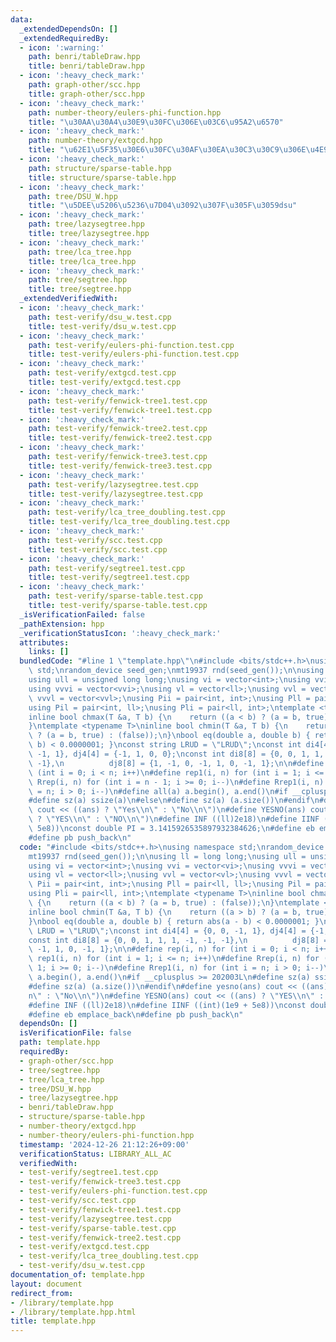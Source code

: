 ```yaml
---
data:
  _extendedDependsOn: []
  _extendedRequiredBy:
  - icon: ':warning:'
    path: benri/tableDraw.hpp
    title: benri/tableDraw.hpp
  - icon: ':heavy_check_mark:'
    path: graph-other/scc.hpp
    title: graph-other/scc.hpp
  - icon: ':heavy_check_mark:'
    path: number-theory/eulers-phi-function.hpp
    title: "\u30AA\u30A4\u30E9\u30FC\u306E\u03C6\u95A2\u6570"
  - icon: ':heavy_check_mark:'
    path: number-theory/extgcd.hpp
    title: "\u62E1\u5F35\u30E6\u30FC\u30AF\u30EA\u30C3\u30C9\u306E\u4E92\u9664\u6CD5"
  - icon: ':heavy_check_mark:'
    path: structure/sparse-table.hpp
    title: structure/sparse-table.hpp
  - icon: ':heavy_check_mark:'
    path: tree/DSU_W.hpp
    title: "\u5DEE\u5206\u5236\u7D04\u3092\u307F\u305F\u3059dsu"
  - icon: ':heavy_check_mark:'
    path: tree/lazysegtree.hpp
    title: tree/lazysegtree.hpp
  - icon: ':heavy_check_mark:'
    path: tree/lca_tree.hpp
    title: tree/lca_tree.hpp
  - icon: ':heavy_check_mark:'
    path: tree/segtree.hpp
    title: tree/segtree.hpp
  _extendedVerifiedWith:
  - icon: ':heavy_check_mark:'
    path: test-verify/dsu_w.test.cpp
    title: test-verify/dsu_w.test.cpp
  - icon: ':heavy_check_mark:'
    path: test-verify/eulers-phi-function.test.cpp
    title: test-verify/eulers-phi-function.test.cpp
  - icon: ':heavy_check_mark:'
    path: test-verify/extgcd.test.cpp
    title: test-verify/extgcd.test.cpp
  - icon: ':heavy_check_mark:'
    path: test-verify/fenwick-tree1.test.cpp
    title: test-verify/fenwick-tree1.test.cpp
  - icon: ':heavy_check_mark:'
    path: test-verify/fenwick-tree2.test.cpp
    title: test-verify/fenwick-tree2.test.cpp
  - icon: ':heavy_check_mark:'
    path: test-verify/fenwick-tree3.test.cpp
    title: test-verify/fenwick-tree3.test.cpp
  - icon: ':heavy_check_mark:'
    path: test-verify/lazysegtree.test.cpp
    title: test-verify/lazysegtree.test.cpp
  - icon: ':heavy_check_mark:'
    path: test-verify/lca_tree_doubling.test.cpp
    title: test-verify/lca_tree_doubling.test.cpp
  - icon: ':heavy_check_mark:'
    path: test-verify/scc.test.cpp
    title: test-verify/scc.test.cpp
  - icon: ':heavy_check_mark:'
    path: test-verify/segtree1.test.cpp
    title: test-verify/segtree1.test.cpp
  - icon: ':heavy_check_mark:'
    path: test-verify/sparse-table.test.cpp
    title: test-verify/sparse-table.test.cpp
  _isVerificationFailed: false
  _pathExtension: hpp
  _verificationStatusIcon: ':heavy_check_mark:'
  attributes:
    links: []
  bundledCode: "#line 1 \"template.hpp\"\n#include <bits/stdc++.h>\nusing namespace\
    \ std;\nrandom_device seed_gen;\nmt19937 rnd(seed_gen());\n\nusing ll = long long;\n\
    using ull = unsigned long long;\nusing vi = vector<int>;\nusing vvi = vector<vi>;\n\
    using vvvi = vector<vvi>;\nusing vl = vector<ll>;\nusing vvl = vector<vl>;\nusing\
    \ vvvl = vector<vvl>;\nusing Pii = pair<int, int>;\nusing Pll = pair<ll, ll>;\n\
    using Pil = pair<int, ll>;\nusing Pli = pair<ll, int>;\ntemplate <typename T>\n\
    inline bool chmax(T &a, T b) {\n    return ((a < b) ? (a = b, true) : (false));\n\
    }\ntemplate <typename T>\ninline bool chmin(T &a, T b) {\n    return ((a > b)\
    \ ? (a = b, true) : (false));\n}\nbool eq(double a, double b) { return abs(a -\
    \ b) < 0.0000001; }\nconst string LRUD = \"LRUD\";\nconst int di4[4] = {0, 0,\
    \ -1, 1}, dj4[4] = {-1, 1, 0, 0};\nconst int di8[8] = {0, 0, 1, 1, 1, -1, -1,\
    \ -1},\n          dj8[8] = {1, -1, 0, -1, 1, 0, -1, 1};\n\n#define rep(i, n) for\
    \ (int i = 0; i < n; i++)\n#define rep1(i, n) for (int i = 1; i <= n; i++)\n#define\
    \ Rrep(i, n) for (int i = n - 1; i >= 0; i--)\n#define Rrep1(i, n) for (int i\
    \ = n; i > 0; i--)\n#define all(a) a.begin(), a.end()\n#if __cplusplus >= 202003L\n\
    #define sz(a) ssize(a)\n#else\n#define sz(a) (a.size())\n#endif\n#define yesno(ans)\
    \ cout << ((ans) ? \"Yes\\n\" : \"No\\n\")\n#define YESNO(ans) cout << ((ans)\
    \ ? \"YES\\n\" : \"NO\\n\")\n#define INF ((ll)2e18)\n#define IINF ((int)(1e9 +\
    \ 5e8))\nconst double PI = 3.1415926535897932384626;\n#define eb emplace_back\n\
    #define pb push_back\n"
  code: "#include <bits/stdc++.h>\nusing namespace std;\nrandom_device seed_gen;\n\
    mt19937 rnd(seed_gen());\n\nusing ll = long long;\nusing ull = unsigned long long;\n\
    using vi = vector<int>;\nusing vvi = vector<vi>;\nusing vvvi = vector<vvi>;\n\
    using vl = vector<ll>;\nusing vvl = vector<vl>;\nusing vvvl = vector<vvl>;\nusing\
    \ Pii = pair<int, int>;\nusing Pll = pair<ll, ll>;\nusing Pil = pair<int, ll>;\n\
    using Pli = pair<ll, int>;\ntemplate <typename T>\ninline bool chmax(T &a, T b)\
    \ {\n    return ((a < b) ? (a = b, true) : (false));\n}\ntemplate <typename T>\n\
    inline bool chmin(T &a, T b) {\n    return ((a > b) ? (a = b, true) : (false));\n\
    }\nbool eq(double a, double b) { return abs(a - b) < 0.0000001; }\nconst string\
    \ LRUD = \"LRUD\";\nconst int di4[4] = {0, 0, -1, 1}, dj4[4] = {-1, 1, 0, 0};\n\
    const int di8[8] = {0, 0, 1, 1, 1, -1, -1, -1},\n          dj8[8] = {1, -1, 0,\
    \ -1, 1, 0, -1, 1};\n\n#define rep(i, n) for (int i = 0; i < n; i++)\n#define\
    \ rep1(i, n) for (int i = 1; i <= n; i++)\n#define Rrep(i, n) for (int i = n -\
    \ 1; i >= 0; i--)\n#define Rrep1(i, n) for (int i = n; i > 0; i--)\n#define all(a)\
    \ a.begin(), a.end()\n#if __cplusplus >= 202003L\n#define sz(a) ssize(a)\n#else\n\
    #define sz(a) (a.size())\n#endif\n#define yesno(ans) cout << ((ans) ? \"Yes\\\
    n\" : \"No\\n\")\n#define YESNO(ans) cout << ((ans) ? \"YES\\n\" : \"NO\\n\")\n\
    #define INF ((ll)2e18)\n#define IINF ((int)(1e9 + 5e8))\nconst double PI = 3.1415926535897932384626;\n\
    #define eb emplace_back\n#define pb push_back\n"
  dependsOn: []
  isVerificationFile: false
  path: template.hpp
  requiredBy:
  - graph-other/scc.hpp
  - tree/segtree.hpp
  - tree/lca_tree.hpp
  - tree/DSU_W.hpp
  - tree/lazysegtree.hpp
  - benri/tableDraw.hpp
  - structure/sparse-table.hpp
  - number-theory/extgcd.hpp
  - number-theory/eulers-phi-function.hpp
  timestamp: '2024-12-26 21:12:26+09:00'
  verificationStatus: LIBRARY_ALL_AC
  verifiedWith:
  - test-verify/segtree1.test.cpp
  - test-verify/fenwick-tree3.test.cpp
  - test-verify/eulers-phi-function.test.cpp
  - test-verify/scc.test.cpp
  - test-verify/fenwick-tree1.test.cpp
  - test-verify/lazysegtree.test.cpp
  - test-verify/sparse-table.test.cpp
  - test-verify/fenwick-tree2.test.cpp
  - test-verify/extgcd.test.cpp
  - test-verify/lca_tree_doubling.test.cpp
  - test-verify/dsu_w.test.cpp
documentation_of: template.hpp
layout: document
redirect_from:
- /library/template.hpp
- /library/template.hpp.html
title: template.hpp
---
```


